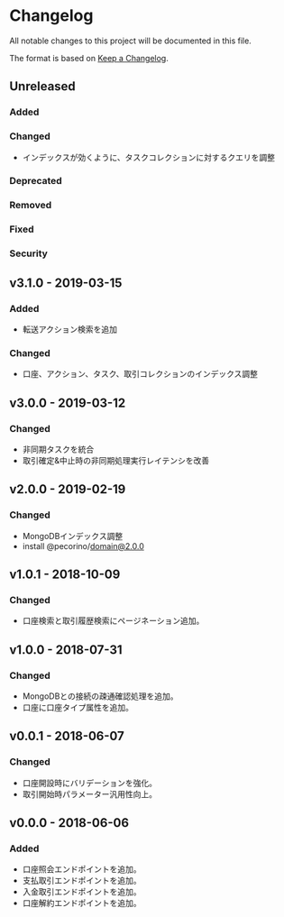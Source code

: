 # Changelog

All notable changes to this project will be documented in this file.

The format is based on [Keep a Changelog](http://keepachangelog.com/).

## Unreleased

### Added

### Changed

- インデックスが効くように、タスクコレクションに対するクエリを調整

### Deprecated

### Removed

### Fixed

### Security

## v3.1.0 - 2019-03-15

### Added

- 転送アクション検索を追加

### Changed

- 口座、アクション、タスク、取引コレクションのインデックス調整

## v3.0.0 - 2019-03-12

### Changed

- 非同期タスクを統合
- 取引確定&中止時の非同期処理実行レイテンシを改善

## v2.0.0 - 2019-02-19

### Changed

- MongoDBインデックス調整
- install @pecorino/domain@2.0.0

## v1.0.1 - 2018-10-09

### Changed

- 口座検索と取引履歴検索にページネーション追加。

## v1.0.0 - 2018-07-31

### Changed

- MongoDBとの接続の疎通確認処理を追加。
- 口座に口座タイプ属性を追加。

## v0.0.1 - 2018-06-07

### Changed

- 口座開設時にバリデーションを強化。
- 取引開始時パラメーター汎用性向上。

## v0.0.0 - 2018-06-06

### Added

- 口座照会エンドポイントを追加。
- 支払取引エンドポイントを追加。
- 入金取引エンドポイントを追加。
- 口座解約エンドポイントを追加。

